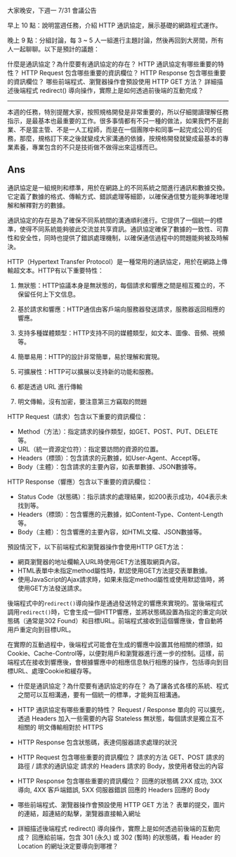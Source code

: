 大家晚安，下週一 7/31 會議公告

早上 10 點：說明當週任務，介紹 HTTP 通訊協定，展示基礎的網路程式運作。

晚上 9 點：分組討論，每 3 ~ 5 人一組進行主題討論，然後再回到大房間，所有人一起聊聊。以下是預計的議題：

什麼是通訊協定？為什麼要有通訊協定的存在？
HTTP 通訊協定有哪些重要的特性？
HTTP Request 包含哪些重要的資訊欄位？
HTTP Response 包含哪些重要的資訊欄位？
哪些前端程式、瀏覽器操作會預設使用 HTTP GET 方法？
詳細描述後端程式 redirect() 導向操作，實際上是如何透過前後端的互動完成？

-----------

本週的任務，特別提醒大家，按照規格開發是非常重要的，所以仔細閱讀理解任務指示，是最基本也最重要的工作。很多事情都有不只一種的做法，如果我們不是創業、不是當主管、不是一人工程師，而是在一個團隊中和同事一起完成公司的任務，那麼，規格訂下來之後就變成大家溝通的依據，按規格開發就變成最基本的專業素養，專業包含的不只是技術做不做得出來這樣而已。

## Ans

通訊協定是一組規則和標準，用於在網路上的不同系統之間進行通訊和數據交換。它定義了數據的格式、傳輸方式、錯誤處理等細節，以確保通信雙方能夠準確地理解和解釋對方的數據。

通訊協定的存在是為了確保不同系統間的溝通順利進行。它提供了一個統一的標準，使得不同系統能夠彼此交流並共享資訊。通訊協定確保了數據的一致性、可靠性和安全性，同時也提供了錯誤處理機制，以確保通信過程中的問題能夠被及時解決。

HTTP（Hypertext Transfer Protocol）是一種常用的通訊協定，用於在網路上傳輸超文本。HTTP有以下重要特性：

1. 無狀態：HTTP協議本身是無狀態的，每個請求和響應之間是相互獨立的，不保留任何上下文信息。

2. 基於請求和響應：HTTP通信由客戶端向服務器發送請求，服務器返回相應的響應。

3. 支持多種媒體類型：HTTP支持不同的媒體類型，如文本、圖像、音頻、視頻等。

4. 簡單易用：HTTP的設計非常簡單，易於理解和實現。

5. 可擴展性：HTTP可以擴展以支持新的功能和服務。

6. 都是透過 URL 進行傳輸

7. 明文傳輸，沒有加密，要注意第三方竊取的問題

HTTP Request（請求）包含以下重要的資訊欄位：

- Method（方法）：指定請求的操作類型，如GET、POST、PUT、DELETE等。
- URL（統一資源定位符）：指定要訪問的資源的位置。
- Headers（標頭）：包含請求的元數據，如User-Agent、Accept等。
- Body（主體）：包含請求的主要內容，如表單數據、JSON數據等。

HTTP Response（響應）包含以下重要的資訊欄位：

- Status Code（狀態碼）：指示請求的處理結果，如200表示成功，404表示未找到等。
- Headers（標頭）：包含響應的元數據，如Content-Type、Content-Length等。
- Body（主體）：包含響應的主要內容，如HTML文檔、JSON數據等。

預設情況下，以下前端程式和瀏覽器操作會使用HTTP GET方法：

- 網頁瀏覽器的地址欄輸入URL時使用GET方法獲取網頁內容。
- HTML表單中未指定method屬性時，默認使用GET方法提交表單數據。
- 使用JavaScript的Ajax請求時，如果未指定method屬性或使用默認值時，將使用GET方法發送請求。

後端程式中的`redirect()`導向操作是通過發送特定的響應來實現的。當後端程式調用`redirect()`時，它會生成一個HTTP響應，並將狀態碼設置為指定的重定向狀態碼（通常是302 Found）和目標URL。前端程式接收到這個響應後，會自動將用戶重定向到目標URL。

在實際的互動過程中，後端程式可能會在生成的響應中設置其他相關的標頭，如Cookie、Cache-Control等，以便對用戶和瀏覽器進行進一步的控制。這樣，前端程式在接收到響應後，會根據響應中的相應信息執行相應的操作，包括導向到目標URL、處理Cookie和緩存等。


- 什麼是通訊協定？為什麼要有通訊協定的存在？
為了讓各式各樣的系統、程式之間可以互相溝通，要有一個統一的標準，才能夠互相溝通。

- HTTP 通訊協定有哪些重要的特性？
Request / Response 單向的
可以擴充，透過 Headers 加入一些需要的內容
Stateless 無狀態，每個請求是獨立互不相關的
明文傳輸相對於 HTTPS

- HTTP Response 包含狀態碼，表達伺服器請求處理的狀況

- HTTP Request 包含哪些重要的資訊欄位？
請求的方法 GET、POST
請求的路徑 /
請求的通訊協定
請求的 Headers
請求的 Body，放使用者發出的內容

- HTTP Response 包含哪些重要的資訊欄位？
回應的狀態碼 2XX 成功, 3XX 導向, 4XX 客戶端錯誤, 5XX 伺服器錯誤
回應的 Headers
回應的 Body

- 哪些前端程式、瀏覽器操作會預設使用 HTTP GET 方法？
表單的提交，圖片的連結，超連結的點擊，瀏覽器直接輸入網址

- 詳細描述後端程式 redirect() 導向操作，實際上是如何透過前後端的互動完成？
回應給前端，包含 301 (永久) 或 302 (暫時) 的狀態碼，看 Header 的 Location 的網址決定要導向到哪裡？